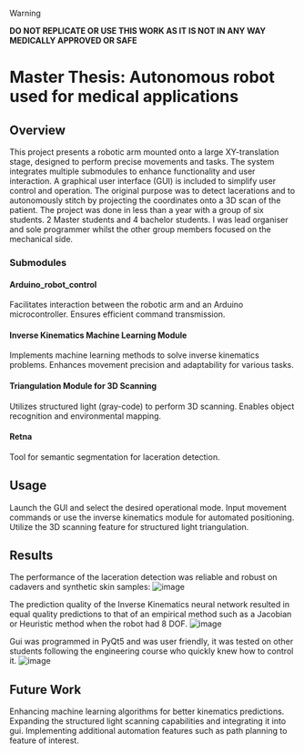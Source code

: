 > [!WARNING]
> **DO NOT REPLICATE OR USE THIS WORK AS IT IS NOT IN ANY WAY MEDICALLY APPROVED OR SAFE**

# Master Thesis: Autonomous robot used for medical applications

## Overview

This project presents a robotic arm mounted onto a large XY-translation stage, designed to perform precise movements and tasks.
The system integrates multiple submodules to enhance functionality and user interaction. A graphical user interface (GUI) is included to simplify user control and operation.
The original purpose was to detect lacerations and to autonomously stitch by projecting the coordinates onto a 3D scan of the patient.
The project was done in less than a year with a group of six students.
2 Master students and 4 bachelor students.
I was lead organiser and sole programmer whilst the other group members focused on the mechanical side.

### Submodules

#### Arduino_robot_control
  Facilitates interaction between the robotic arm and an Arduino microcontroller.
  Ensures efficient command transmission.
#### Inverse Kinematics Machine Learning Module
  Implements machine learning methods to solve inverse kinematics problems.
  Enhances movement precision and adaptability for various tasks.
#### Triangulation Module for 3D Scanning
  Utilizes structured light (gray-code) to perform 3D scanning.
  Enables object recognition and environmental mapping.
#### Retna
  Tool for semantic segmentation for laceration detection.


## Usage

Launch the GUI and select the desired operational mode.
Input movement commands or use the inverse kinematics module for automated positioning.
Utilize the 3D scanning feature for structured light triangulation.

## Results

The performance of the laceration detection was reliable and robust on cadavers and synthetic skin samples:
  ![image](https://github.com/user-attachments/assets/23193109-ef9f-43e1-91ce-e7dcb9d904ba)

The prediction quality of the Inverse Kinematics neural network resulted in equal quality predictions to that of an empirical method such as a Jacobian or Heuristic method when the robot had 8 DOF.
  ![image](https://github.com/user-attachments/assets/ffddbd20-145f-4fbb-9a4d-4b7047b7aa51)

Gui was programmed in PyQt5 and was user friendly, it was tested on other students following the engineering course who quickly knew how to control it.
  ![image](https://github.com/user-attachments/assets/f5c98158-81ef-4c84-b909-028f39b72117)


## Future Work

Enhancing machine learning algorithms for better kinematics predictions.
Expanding the structured light scanning capabilities and integrating it into gui.
Implementing additional automation features such as path planning to feature of interest.
